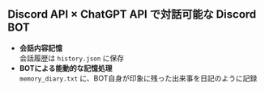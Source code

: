 <h2>Discord API × ChatGPT API で対話可能な Discord BOT</h2>

<ul>
  <li>
    <strong>会話内容記憶</strong>  
    <br>
    会話履歴は <code>history.json</code> に保存
  </li>
  <li>
    <strong>BOTによる能動的な記憶処理</strong>
    <br>
    <code>memory_diary.txt</code> に、BOT自身が印象に残った出来事を日記のように記録
  </li>
</ul>
